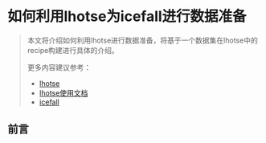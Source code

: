 # 如何利用lhotse为icefall进行数据准备
>本文将介绍如何利用lhotse进行数据准备，将基于一个数据集在lhotse中的recipe构建进行具体的介绍。
>
> 更多内容建议参考：
> 
> - [lhotse](https://github.com/lhotse-speech/lhotse "lhotse")
> - [lhotse使用文档](https://lhotse.readthedocs.io/en/latest/)
> - [icefall](https://github.com/k2-fsa/icefall "icefall")

## 前言
